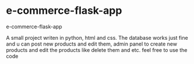 # e-commerce-flask-app
e-commerce-flask-app


A small project writen in python, html and css. The database works just fine and u can post new products and edit them, admin panel to create  new products and edit the products like delete them and etc.
feel free to use the code
